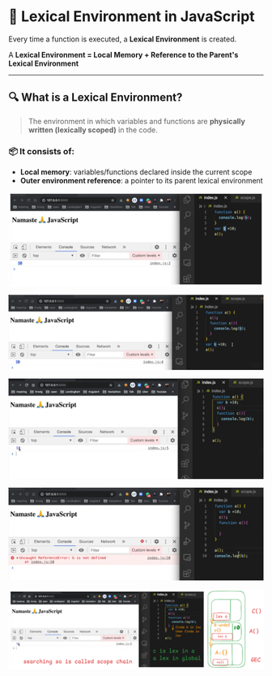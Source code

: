 # 🧠 Lexical Environment in JavaScript

Every time a function is executed, a **Lexical Environment** is created.

A **Lexical Environment = Local Memory + Reference to the Parent's Lexical Environment**

---

## 🔍 What is a Lexical Environment?

> The environment in which variables and functions are **physically written (lexically scoped)** in the code.

### 📦 It consists of:
- **Local memory**: variables/functions declared inside the current scope
- **Outer environment reference**: a pointer to its parent lexical environment

![alt text](./images/lex1.png)

![alt text](./images/lex2.png)

![alt text](./images/lex3.png)

![alt text](./images/lex4.png)



![alt text](./images/lexexec.png)